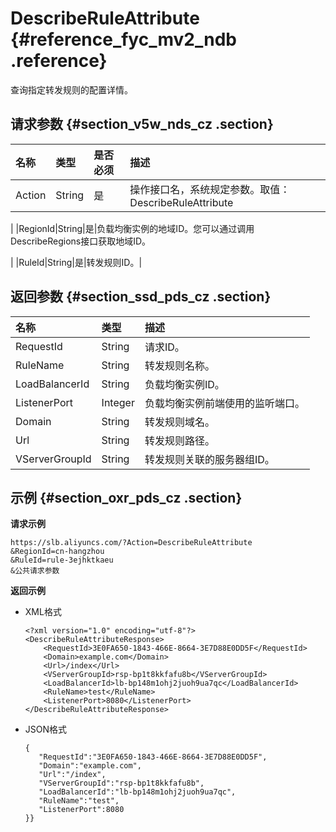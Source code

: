 # DescribeRuleAttribute {#reference_fyc_mv2_ndb .reference}

查询指定转发规则的配置详情。

## 请求参数 {#section_v5w_nds_cz .section}

|名称|类型|是否必须|描述|
|:-|:-|:---|:-|
|Action|String|是|操作接口名，系统规定参数。取值：DescribeRuleAttribute

|
|RegionId|String|是|负载均衡实例的地域ID。您可以通过调用 DescribeRegions接口获取地域ID。

|
|RuleId|String|是|转发规则ID。|

## 返回参数 {#section_ssd_pds_cz .section}

|名称|类型|描述|
|:-|:-|:-|
|RequestId|String|请求ID。|
|RuleName|String|转发规则名称。|
|LoadBalancerId|String|负载均衡实例ID。|
|ListenerPort|Integer|负载均衡实例前端使用的监听端口。|
|Domain|String|转发规则域名。|
|Url|String|转发规则路径。|
|VServerGroupId|String|转发规则关联的服务器组ID。|

## 示例 {#section_oxr_pds_cz .section}

**请求示例**

``` {#public}
https://slb.aliyuncs.com/?Action=DescribeRuleAttribute
&RegionId=cn-hangzhou 
&RuleId=rule-3ejhktkaeu
&公共请求参数
```

**返回示例**

-   XML格式

    ```
    <?xml version="1.0" encoding="utf-8"?>
    <DescribeRuleAttributeResponse>
    	<RequestId>3E0FA650-1843-466E-8664-3E7D88E0DD5F</RequestId>
    	<Domain>example.com</Domain>
    	<Url>/index</Url>
    	<VServerGroupId>rsp-bp1t8kkfafu8b</VServerGroupId>
    	<LoadBalancerId>lb-bp148m1ohj2juoh9ua7qc</LoadBalancerId>
    	<RuleName>test</RuleName>
    	<ListenerPort>8080</ListenerPort>
    </DescribeRuleAttributeResponse>
    ```

-   JSON格式

    ```
    {  
       "RequestId":"3E0FA650-1843-466E-8664-3E7D88E0DD5F",
       "Domain":"example.com",
       "Url":"/index",
       "VServerGroupId":"rsp-bp1t8kkfafu8b",
       "LoadBalancerId":"lb-bp148m1ohj2juoh9ua7qc",
       "RuleName":"test",
       "ListenerPort":8080
    }}
    ```


